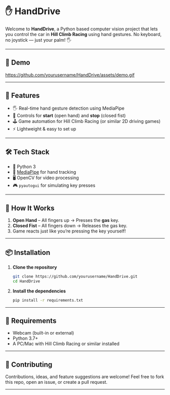 # ✋ HandDrive

Welcome to **HandDrive**, a Python based computer vision project that lets you control the car in **Hill Climb Racing** using hand gestures. No keyboard, no joystick — just your palm! 🖐️

---

## 📸 Demo

https://github.com/yourusername/HandDrive/assets/demo.gif  

---

## 🧠 Features

- 🖐️ Real-time hand gesture detection using MediaPipe
- 🚗 Controls for **start** (open hand) and **stop** (closed fist)
- 🕹️ Game automation for Hill Climb Racing (or similar 2D driving games)
- ⚡ Lightweight & easy to set up

---

## 🛠️ Tech Stack

- 🐍 Python 3
- 🤖 [MediaPipe](https://github.com/google/mediapipe) for hand tracking
- 🖥️ OpenCV for video processing
- 🎮 `pyautogui` for simulating key presses

---

## 🚀 How It Works

1. **Open Hand** – All fingers up → Presses the **gas** key.
2. **Closed Fist** – All fingers down → Releases the gas key.
3. Game reacts just like you’re pressing the key yourself!

---

## 📦 Installation

1. **Clone the repository**  
   ```bash
   git clone https://github.com/yourusername/HandDrive.git
   cd HandDrive
   ```

2. **Install the dependencies**

   ```bash
   pip install -r requirements.txt
   ```

---

## 🧪 Requirements

* Webcam (built-in or external)
* Python 3.7+
* A PC/Mac with Hill Climb Racing or similar installed

---


## 🤝 Contributing

Contributions, ideas, and feature suggestions are welcome!
Feel free to fork this repo, open an issue, or create a pull request.

---

